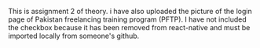 This is assignment 2 of theory. i have also uploaded the picture of the login page of Pakistan freelancing training program (PFTP). I have not included the checkbox because
it has been removed from react-native and must be imported locally from someone's github.
